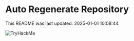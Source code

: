 # Auto Regenerate Repository

This README was last updated: 2025-01-01 10:08:44

 ![TryHackMe](https://tryhackme.com/badge/533634)